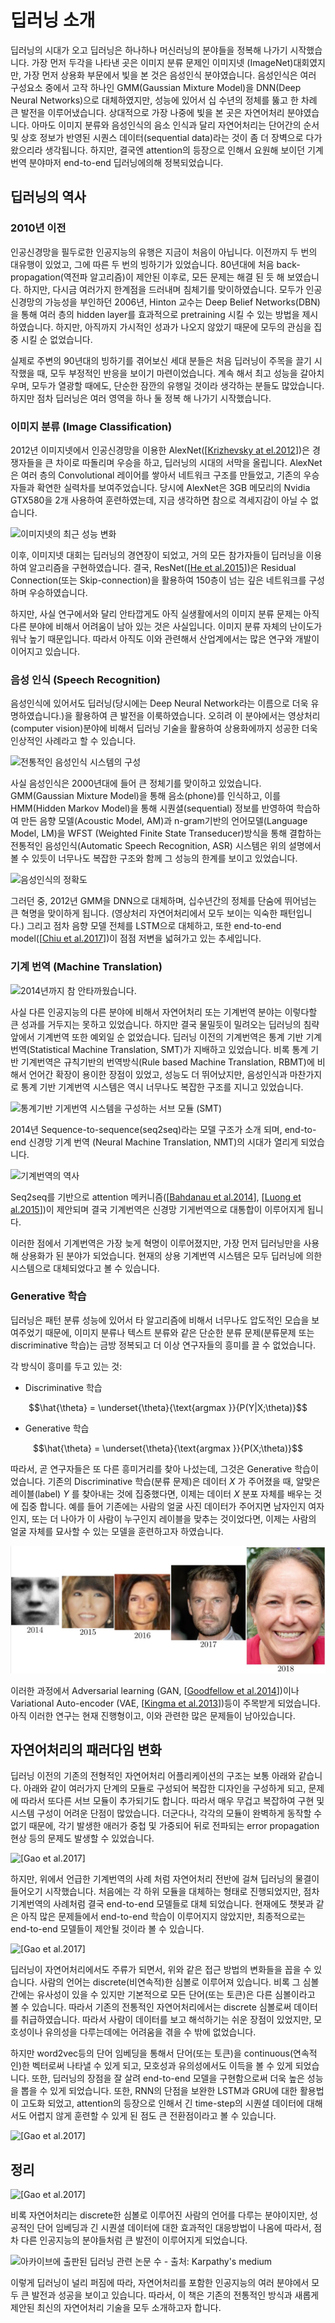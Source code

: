 # 딥러닝 소개

딥러닝의 시대가 오고 딥러닝은 하나하나 머신러닝의 분야들을 정복해 나가기 시작했습니다. 가장 먼저 두각을 나타낸 곳은 이미지 분류 문제인 이미지넷 (ImageNet)대회였지만, 가장 먼저 상용화 부문에서 빛을 본 것은 음성인식 분야였습니다. 음성인식은 여러 구성요소 중에서 고작 하나인 GMM(Gaussian Mixture Model)을 DNN(Deep Neural Networks)으로 대체하였지만, 성능에 있어서 십 수년의 정체를 뚫고 한 차례 큰 발전을 이루어냈습니다. 상대적으로 가장 나중에 빛을 본 곳은 자연어처리 분야였습니다. 아마도 이미지 분류와 음성인식의 음소 인식과 달리 자연어처리는 단어간의 순서 및 상호 정보가 반영된 시퀀스 데이터(sequential data)라는 것이 좀 더 장벽으로 다가왔으리라 생각됩니다. 하지만, 결국엔 attention의 등장으로 인해서 요원해 보이던 기계번역 분야마저 end-to-end 딥러닝에의해 정복되었습니다.

## 딥러닝의 역사

### 2010년 이전

인공신경망을 필두로한 인공지능의 유행은 지금이 처음이 아닙니다. 이전까지 두 번의 대유행이 있었고, 그에 따른 두 번의 빙하기가 있었습니다. 80년대에 처음 back-propagation(역전파 알고리즘)이 제안된 이후로, 모든 문제는 해결 된 듯 해 보였습니다. 하지만, 다시금 여러가지 한계점을 드러내며 침체기를 맞이하였습니다. 모두가 인공신경망의 가능성을 부인하던 2006년, Hinton 교수는 Deep Belief Networks(DBN)을 통해 여러 층의 hidden layer를 효과적으로 pretraining 시킬 수 있는 방법을 제시하였습니다. 하지만, 아직까지 가시적인 성과가 나오지 않았기 때문에 모두의 관심을 집중 시킬 순 없었습니다.

실제로 주변의 90년대의 빙하기를 겪어보신 세대 분들은 처음 딥러닝이 주목을 끌기 시작했을 때, 모두 부정적인 반응을 보이기 마련이었습니다. 계속 해서 최고 성능을 갈아치우며, 모두가 열광할 때에도, 단순한 잠깐의 유행일 것이라 생각하는 분들도 많았습니다. 하지만 점차 딥러닝은 여러 영역을 하나 둘 정복 해 나가기 시작했습니다.

### 이미지 분류 (Image Classification)

2012년 이미지넷에서 인공신경망을 이용한 AlexNet([[Krizhevsky at el.2012](https://www.cs.toronto.edu/~kriz/imagenet_classification_with_deep_convolutional.pdf)])은 경쟁자들을 큰 차이로 따돌리며 우승을 하고, 딥러닝의 시대의 서막을 올립니다. AlexNet은 여러 층의 Convolutional 레이어를 쌓아서 네트워크 구조를 만들었고, 기존의 우승자들과 확연한 실력차를 보여주었습니다. 당시에 AlexNet은 3GB 메모리의 Nvidia GTX580을 2개 사용하여 훈련하였는데, 지금 생각하면 참으로 격세지감이 아닐 수 없습니다.

![이미지넷의 최근 성능 변화](../assets/intro-imagenet.png)  

이후, 이미지넷 대회는 딥러닝의 경연장이 되었고, 거의 모든 참가자들이 딥러닝을 이용하여 알고리즘을 구현하였습니다. 결국, ResNet([[He et al.2015](https://arxiv.org/pdf/1512.03385.pdf)])은 Residual Connection(또는 Skip-connection)을 활용하여 150층이 넘는 깊은 네트워크를 구성하며 우승하였습니다.

하지만, 사실 연구에서와 달리 안타깝게도 아직 실생활에서의 이미지 분류 문제는 아직 다른 분야에 비해서 어려움이 남아 있는 것은 사실입니다. 이미지 분류 자체의 난이도가 워낙 높기 때문입니다. 따라서 아직도 이와 관련해서 산업계에서는 많은 연구와 개발이 이어지고 있습니다.

### 음성 인식 (Speech Recognition)

음성인식에 있어서도 딥러닝(당시에는 Deep Neural Network라는 이름으로 더욱 유명하였습니다.)을 활용하여 큰 발전을 이룩하였습니다. 오히려 이 분야에서는 영상처리(computer vision)분야에 비해서 딥러닝 기술을 활용하여 상용화에까지 성공한 더욱 인상적인 사례라고 할 수 있습니다.

![전통적인 음성인식 시스템의 구성](https://www.esat.kuleuven.be/psi/spraak/demo/Recog/lvr_scheme.gif)  

사실 음성인식은 2000년대에 들어 큰 정체기를 맞이하고 있었습니다. GMM(Gaussian Mixture Model)을 통해 음소(phone)를 인식하고, 이를 HMM(Hidden Markov Model)을 통해 시퀀셜(sequential) 정보를 반영하여 학습하여 만든 음향 모델(Acoustic Model, AM)과 n-gram기반의 언어모델(Language Model, LM)을 WFST (Weighted Finite State Transeducer)방식을 통해 결합하는 전통적인 음성인식(Automatic Speech Recognition, ASR) 시스템은 위의 설명에서 볼 수 있듯이 너무나도 복잡한 구조와 함께 그 성능의 한계를 보이고 있었습니다.

![음성인식의 정확도](../assets/intro-asr-accuracy.png)

그러던 중, 2012년 GMM을 DNN으로 대체하며, 십수년간의 정체를 단숨에 뛰어넘는 큰 혁명을 맞이하게 됩니다. (영상처리 자연어처리에서 모두 보이는 익숙한 패턴입니다.) 그리고 점차 음향 모델 전체를 LSTM으로 대체하고, 또한 end-to-end model([[Chiu et al.2017](https://arxiv.org/pdf/1712.01769.pdf)])이 점점 저변을 넓혀가고 있는 추세입니다.

### 기계 번역 (Machine Translation)

![2014년까지 참 안타까웠습니다.](../assets/intro-pepe.png)

사실 다른 인공지능의 다른 분야에 비해서 자연어처리 또는 기계번역 분야는 이렇다할 큰 성과를 거두지는 못하고 있었습니다. 하지만 결국 물밀듯이 밀려오는 딥러닝의 침략 앞에서 기계번역 또한 예외일 순 없었습니다. 딥러닝 이전의 기계번역은 통계 기반 기계번역(Statistical Machine Translation, SMT)가 지배하고 있었습니다. 비록 통계 기반 기계번역은 규칙기반의 번역방식(Rule based Machine Translation, RBMT)에 비해서 언어간 확장이 용이한 장점이 있었고, 성능도 더 뛰어났지만, 음성인식과 마찬가지로 통계 기반 기계번역 시스템은 역시 너무나도 복잡한 구조를 지니고 있었습니다.

![통계기반 기게번역 시스템을 구성하는 서브 모듈 (SMT)](../assets/intro-smt.jpg)

2014년 Sequence-to-sequence(seq2seq)라는 모델 구조가 소개 되며, end-to-end 신경망 기계 번역 (Neural Machine Translation, NMT)의 시대가 열리게 되었습니다.

![기계번역의 역사](http://iconictranslation.com/wp-content/uploads/2017/06/NMT-Graph-2-a.png)

Seq2seq를 기반으로 attention 메커니즘([[Bahdanau et al.2014](https://arxiv.org/pdf/1409.0473.pdf)], [[Luong et al.2015](https://arxiv.org/pdf/1508.04025.pdf)])이 제안되며 결국 기계번역은 신경망 기게번역으로 대통합이 이루어지게 됩니다.

이러한 점에서 기계번역은 가장 늦게 혁명이 이루어졌지만, 가장 먼저 딥러닝만을 사용해 상용화가 된 분야가 되었습니다. 현재의 상용 기계번역 시스템은 모두 딥러닝에 의한 시스템으로 대체되었다고 볼 수 있습니다.

<!--
* 읽을거리:
  * [https://devblogs.nvidia.com/introduction-neural-machine-translation-with-gpus/](https://devblogs.nvidia.com/introduction-neural-machine-translation-with-gpus/)
  * [https://devblogs.nvidia.com/introduction-neural-machine-translation-gpus-part-2/](https://devblogs.nvidia.com/introduction-neural-machine-translation-gpus-part-2/)
  * [https://devblogs.nvidia.com/introduction-neural-machine-translation-gpus-part-3/](https://devblogs.nvidia.com/introduction-neural-machine-translation-gpus-part-3/)
-->

### Generative 학습

딥러닝은 패턴 분류 성능에 있어서 타 알고리즘에 비해서 너무나도 압도적인 모습을 보여주었기 때문에, 이미지 분류나 텍스트 분류와 같은 단순한 분류 문제(분류문제 또는 discriminative 학습)는 금방 정복되고 더 이상 연구자들의 흥미를 끌 수 없었습니다.

각 방식이 흥미를 두고 있는 것:

* Discriminative 학습

$$\hat{\theta} = \underset{\theta}{\text{argmax }}{P(Y|X;\theta)}$$

* Generative 학습

$$\hat{\theta} = \underset{\theta}{\text{argmax }}{P(X;\theta)}$$

따라서, 곧 연구자들은 또 다른 흥미거리를 찾아 나섰는데, 그것은 Generative 학습이었습니다. 기존의 Discriminative 학습(분류 문제)은 데이터 $X$ 가 주어졌을 때, 알맞은 레이블(label) $Y$ 를 찾아내는 것에 집중했다면, 이제는 데이터 $X$ 분포 자체를 배우는 것에 집중 합니다. 예를 들어 기존에는 사람의 얼굴 사진 데이터가 주어지면 남자인지 여자인지, 또는 더 나아가 이 사람이 누구인지 레이블을 맞추는  것이었다면, 이제는 사람의 얼굴 자체를 묘사할 수 있는 모델을 훈련하고자 하였습니다.

![2014년부터 2018년까지 GAN의 역사를 한장에](../assets/intro-face-generation.png)

이러한 과정에서 Adversarial learning (GAN, [[Goodfellow et al.2014](https://arxiv.org/pdf/1406.2661.pdf)])이나 Variational Auto-encoder (VAE, [[Kingma et al.2013](https://arxiv.org/pdf/1312.6114.pdf)])등이 주목받게 되었습니다. 아직 이러한 연구는 현재 진행형이고, 이와 관련한 많은 문제들이 남아있습니다.

## 자연어처리의 패러다임 변화

딥러닝 이전의 기존의 전형적인 자연어처리 어플리케이션의 구조는 보통 아래와 같습니다. 아래와 같이 여러가지 단계의 모듈로 구성되어 복잡한 디자인을 구성하게 되고, 문제에 따라서 또다른 서브 모듈이 추가되기도 합니다. 따라서 매우 무겁고 복잡하여 구현 및 시스템 구성이 어려운 단점이 많았습니다. 더군다나, 각각의 모듈이 완벽하게 동작할 수 없기 때문에, 각기 발생한 애러가 중첩 및 가중되어 뒤로 전파되는 error propagation 현상 등의 문제도 발생할 수 있었습니다.

![[[Gao et al.2017](https://www.microsoft.com/en-us/research/wp-content/uploads/2017/07/dl-summer-school-2017.-Jianfeng-Gao.v2.pdf)]](../assets/intro-traditional-nlp.png)  

하지만, 위에서 언급한 기계번역의 사례 처럼 자연어처리 전반에 걸쳐 딥러닝의 물결이 들어오기 시작했습니다. 처음에는 각 하위 모듈을 대체하는 형태로 진행되었지만, 점차 기계번역의 사례처럼 결국 end-to-end 모델들로 대체 되었습니다. 현재에도 챗봇과 같은 아직 많은 문제들에서 end-to-end 학습이 이루어지지 않았지만, 최종적으로는 end-to-end 모델들이 제안될 것이라 볼 수 있습니다.

![[[Gao et al.2017](https://www.microsoft.com/en-us/research/wp-content/uploads/2017/07/dl-summer-school-2017.-Jianfeng-Gao.v2.pdf)]](../assets/intro-paradigm-shift.png)  

딥러닝이 자연어처리에서도 주류가 되면서, 위와 같은 접근 방법의 변화들을 꼽을 수 있습니다. 사람의 언어는 discrete(비연속적)한 심볼로 이루어져 있습니다. 비록 그 심볼간에는 유사성이 있을 수 있지만 기본적으로 모든 단어(또는 토큰)은 다른 심볼이라고 볼 수 있습니다. 따라서 기존의 전통적인 자연어처리에서는 discrete 심볼로써 데이터를 취급하였습니다. 따라서 사람이 데이터를 보고 해석하기는 쉬운 장점이 있었지만, 모호성이나 유의성을 다루는데에는 어려움을 겪을 수 밖에 없었습니다.

하지만 word2vec등의 단어 임베딩을 통해서 단어(또는 토큰)을 continuous(연속적인)한 벡터로써 나타낼 수 있게 되고, 모호성과 유의성에서도 이득을 볼 수 있게 되었습니다. 또한, 딥러닝의 장점을 잘 살려 end-to-end 모델을 구현함으로써 더욱 높은 성능을 뽑을 수 있게 되었습니다. 또한, RNN의 단점을 보완한 LSTM과 GRU에 대한 활용법이 고도화 되었고, attention의 등장으로 인해서 긴 time-step의 시퀀셜 데이터에 대해서도 어렵지 않게 훈련할 수 있게 된 점도 큰 전환점이라고 볼 수 있습니다.

![[[Gao et al.2017](https://www.microsoft.com/en-us/research/wp-content/uploads/2017/07/dl-summer-school-2017.-Jianfeng-Gao.v2.pdf)]](../assets/intro-nlp-symbolic-vs-neural.png)  

## 정리

![[[Gao et al.2017](https://www.microsoft.com/en-us/research/wp-content/uploads/2017/07/dl-summer-school-2017.-Jianfeng-Gao.v2.pdf)]](../assets/intro-end-2-end-nlp-deep-learning.png)  

비록 자연어처리는 discrete한 심볼로 이루어진 사람의 언어를 다루는 분야이지만, 성공적인 단어 임베딩과 긴 시퀀셜 데이터에 대한 효과적인 대응방법이 나옴에 따라서, 점차 다른 인공지능의 분야들처럼 큰 발전이 이루어지게 되었습니다.

![아카이브에 출판된 딥러닝 관련 논문 수 - 출처: [Karpathy's medium](https://medium.com/@karpathy/a-peek-at-trends-in-machine-learning-ab8a1085a106)](../assets/intro-growth-of-deeplearning.png)

이렇게 딥러닝이 널리 퍼짐에 따라, 자연어처리를 포함한 인공지능의 여러 분야에서 모두 큰 발전과 성공을 보이고 있습니다. 따라서, 이 책은 기존의 전통적인 방식과 새롭게 제안된 최신의 자연어처리 기술을 모두 소개하고자 합니다.
